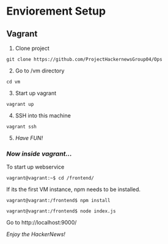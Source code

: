 # Enviorement Setup

## Vagrant

1. Clone project

``` git clone https://github.com/ProjectHackernewsGroup04/Ops ```

2. Go to /vm directory

``` cd vm ```

3. Start up vagrant

``` vagrant up ```

4. SSH into this machine

``` vagrant ssh ```

5. _Have FUN!_

### _Now inside vagrant..._

To start up webservice

```vagrant@vagrant:~$ cd /frontend/```

If its the first VM instance, npm needs to be installed.

```vagrant@vagrant:/frontend$ npm install```

```vagrant@vagrant:/frontend$ node index.js```

Go to http://localhost:9000/

_Enjoy the HackerNews!_
